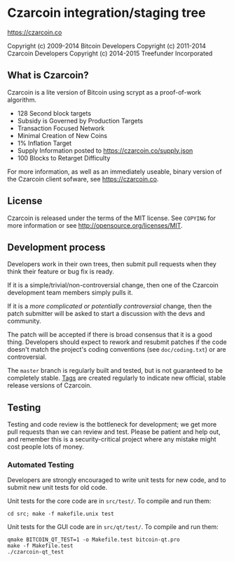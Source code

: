 Czarcoin integration/staging tree
================================

https://czarcoin.co

Copyright (c) 2009-2014 Bitcoin Developers
Copyright (c) 2011-2014 Czarcoin Developers
Copyright (c) 2014-2015 Treefunder Incorporated

What is Czarcoin?
----------------

Czarcoin is a lite version of Bitcoin using scrypt as a proof-of-work algorithm.
 - 128 Second block targets
 - Subsidy is Governed by Production Targets
 - Transaction Focused Network
 - Minimal Creation of New Coins
 - 1% Inflation Target
 - Supply Information posted to https://czarcoin.co/supply.json
 - 100 Blocks to Retarget Difficulty

For more information, as well as an immediately useable, binary version of
the Czarcoin client sofware, see https://czarcoin.co.

License
-------

Czarcoin is released under the terms of the MIT license. See `COPYING` for more
information or see http://opensource.org/licenses/MIT.

Development process
-------------------

Developers work in their own trees, then submit pull requests when they think
their feature or bug fix is ready.

If it is a simple/trivial/non-controversial change, then one of the Czarcoin
development team members simply pulls it.

If it is a *more complicated or potentially controversial* change, then the patch
submitter will be asked to start a discussion with the devs and community.

The patch will be accepted if there is broad consensus that it is a good thing.
Developers should expect to rework and resubmit patches if the code doesn't
match the project's coding conventions (see `doc/coding.txt`) or are
controversial.

The `master` branch is regularly built and tested, but is not guaranteed to be
completely stable. [Tags](https://github.com/czarcoin-project/czarcoin/tags) are created
regularly to indicate new official, stable release versions of Czarcoin.

Testing
-------

Testing and code review is the bottleneck for development; we get more pull
requests than we can review and test. Please be patient and help out, and
remember this is a security-critical project where any mistake might cost people
lots of money.

### Automated Testing

Developers are strongly encouraged to write unit tests for new code, and to
submit new unit tests for old code.

Unit tests for the core code are in `src/test/`. To compile and run them:

    cd src; make -f makefile.unix test

Unit tests for the GUI code are in `src/qt/test/`. To compile and run them:

    qmake BITCOIN_QT_TEST=1 -o Makefile.test bitcoin-qt.pro
    make -f Makefile.test
    ./czarcoin-qt_test

